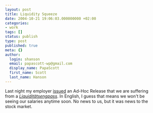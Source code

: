 ```yaml
---
layout: post
title: Liquidity Squeeze
date: 2004-10-21 19:06:03.000000000 +02:00
categories:
- work
tags: []
status: publish
type: post
published: true
meta: {}
author:
  login: shanson
  email: papascott-wp@gmail.com
  display_name: PapaScott
  first_name: Scott
  last_name: Hanson
---
```

<p>Last night my employer <a href="http://www.dgap.de/psf/content.php?isin=&a=20&v=de&b=db&l=1&von=20041020&bis=20041020&emittent=&land=DE&typ=adhoc&Jahreswahl=&SVON=&vont=20&vonm=10&vonj=2004&SBIS=&bist=20&bism=10&bisj=2004&suche=" title="">issued</a> an Ad-Hoc Release that we are suffering from a <a href="http://dict.leo.org/?search=liquidit%E4tsengpass" title=""><i>Liquidit&auml;tsengpass</i></a>. In English, I guess that means we won't be seeing our salaries anytime soon. No news to us, but it was news to the stock market.</p>
